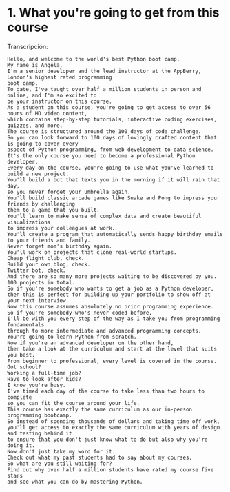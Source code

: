 <h1>1. What you're going to get from this course</h1>

Transcripción:

    Hello, and welcome to the world's best Python boot camp.
    My name is Angela.
    I'm a senior developer and the lead instructor at the AppBerry, London's highest rated programming
    boot camp.
    To date, I've taught over half a million students in person and online, and I'm so excited to
    be your instructor on this course.
    As a student on this course, you're going to get access to over 56 hours of HD video content,
    which contains step-by-step tutorials, interactive coding exercises, quizzes, and more.
    The course is structured around the 100 days of code challenge.
    So you can look forward to 100 days of lovingly crafted content that is going to cover every
    aspect of Python programming, from web development to data science.
    It's the only course you need to become a professional Python developer.
    Every day on the course, you're going to use what you've learned to build a new project.
    You'll build a bot that texts you in the morning if it will rain that day,
    so you never forget your umbrella again.
    You'll build classic arcade games like Snake and Pong to impress your friends by challenging
    them to a game that you built.
    You'll learn to make sense of complex data and create beautiful visualizations
    to impress your colleagues at work.
    You'll create a program that automatically sends happy birthday emails to your friends and family.
    Never forget mom's birthday again.
    You'll work on projects that clone real-world startups.
    Cheap flight club, check.
    Build your own blog, check.
    Twitter bot, check.
    And there are so many more projects waiting to be discovered by you.
    100 projects in total.
    So if you're somebody who wants to get a job as a Python developer,
    then this is perfect for building up your portfolio to show off at your next interview.
    Now this course assumes absolutely no prior programming experience.
    So if you're somebody who's never coded before,
    I'll be with you every step of the way as I take you from programming fundamentals
    through to more intermediate and advanced programming concepts.
    You're going to learn Python from scratch.
    Now if you're an advanced developer on the other hand,
    then take a look at the curriculum and start at the level that suits you best.
    From beginner to professional, every level is covered in the course.
    Got school?
    Working a full-time job?
    Have to look after kids?
    I know you're busy.
    I've timed each day of the course to take less than two hours to complete
    so you can fit the course around your life.
    This course has exactly the same curriculum as our in-person programming bootcamp.
    So instead of spending thousands of dollars and taking time off work,
    you'll get access to exactly the same curriculum with years of design and testing behind it
    to ensure that you don't just know what to do but also why you're doing it.
    Now don't just take my word for it.
    Check out what my past students had to say about my courses.
    So what are you still waiting for?
    Find out why over half a million students have rated my course five stars
    and see what you can do by mastering Python.


